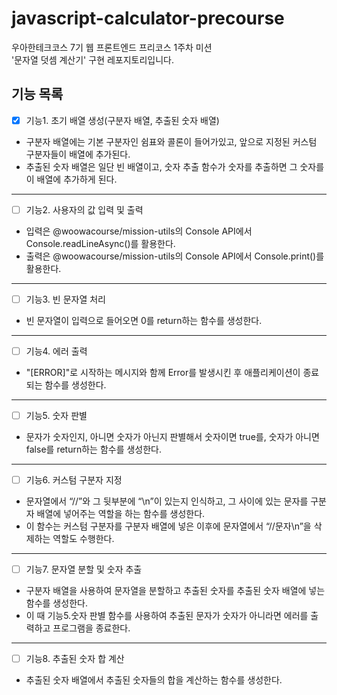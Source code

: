 # javascript-calculator-precourse

우아한테크코스 7기 웹 프론트엔드 프리코스 1주차 미션 <br>'문자열 덧셈 계산기' 구현 레포지토리입니다.

## 기능 목록

- [x] 기능1. 초기 배열 생성(구분자 배열, 추출된 숫자 배열)

- 구분자 배열에는 기본 구분자인 쉼표와 콜론이 들어가있고, 앞으로 지정된 커스텀 구분자들이 배열에 추가된다.
- 추출된 숫자 배열은 일단 빈 배열이고, 숫자 추출 함수가 숫자를 추출하면 그 숫자를 이 배열에 추가하게 된다.

---

- [ ] 기능2. 사용자의 값 입력 및 출력

- 입력은 @woowacourse/mission-utils의 Console API에서 Console.readLineAsync()를 활용한다.
- 출력은 @woowacourse/mission-utils의 Console API에서 Console.print()를 활용한다.

---

- [ ] 기능3. 빈 문자열 처리

- 빈 문자열이 입력으로 들어오면 0를 return하는 함수를 생성한다.

---

- [ ] 기능4. 에러 출력

- "[ERROR]"로 시작하는 메시지와 함께 Error를 발생시킨 후 애플리케이션이 종료되는 함수를 생성한다.

---

- [ ] 기능5. 숫자 판별

- 문자가 숫자인지, 아니면 숫자가 아닌지 판별해서 숫자이면 true를, 숫자가 아니면 false를 return하는 함수를 생성한다.

---

- [ ] 기능6. 커스텀 구분자 지정

- 문자열에서 “//”와 그 뒷부분에 “\n”이 있는지 인식하고, 그 사이에 있는 문자를 구분자 배열에 넣어주는 역할을 하는 함수를 생성한다.
- 이 함수는 커스텀 구분자를 구분자 배열에 넣은 이후에 문자열에서 “//문자\n”을 삭제하는 역할도 수행한다.

---

- [ ] 기능7. 문자열 분할 및 숫자 추출

- 구분자 배열을 사용하여 문자열을 분할하고 추출된 숫자를 추출된 숫자 배열에 넣는 함수를 생성한다.
- 이 때 기능5.숫자 판별 함수를 사용하여 추출된 문자가 숫자가 아니라면 에러를 출력하고 프로그램을 종료한다.

---

- [ ] 기능8. 추출된 숫자 합 계산

- 추출된 숫자 배열에서 추출된 숫자들의 합을 계산하는 함수를 생성한다.
